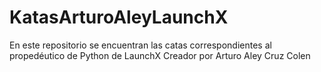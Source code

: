 # KatasArturoAleyLaunchX
En este repositorio se encuentran las catas correspondientes al propedéutico de Python de LaunchX
Creador por Arturo Aley Cruz Colen
